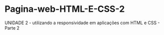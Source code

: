 # Pagina-web-HTML-E-CSS-2
UNIDADE 2 - utilizando a responsividade em aplicações com HTML e CSS - Parte 2
